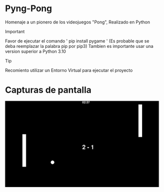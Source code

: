 # Pyng-Pong

Homenaje a un pionero de los videojuegos "Pong", Realizado en Python

> [!IMPORTANT]
> Favor de ejecutar el comando ' pip install pygame ' (Es probable que se deba reemplazar la palabra pip por pip3) Tambien es importante usar una version superior a Python 3.10

> [!TIP]
> Recomiento utilizar un Entorno Virtual para ejecutar el proyecto

# Capturas de pantalla

![alt text](/screenshots/ss1.png)
